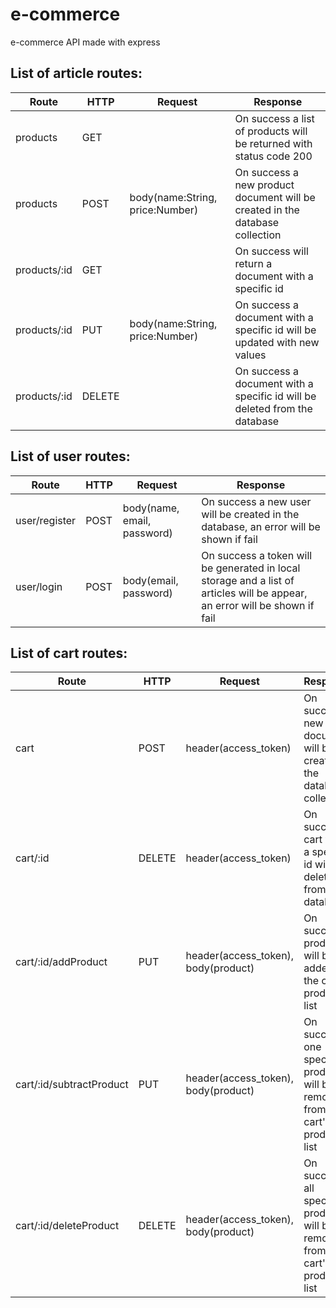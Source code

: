 # e-commerce

e-commerce API made with express

## List of article routes:

Route         | HTTP   | Request                         | Response
------------- | ------ | ------------------------------- | --------------------------------------------
products      | GET    |                                 | On success a list of products will be returned with                                                             status code 200
products      | POST   | body(name:String, price:Number) | On success a new product document will be created in                                                            the database collection
products/:id  | GET    |                                 | On success will return a document with a specific id
products/:id  | PUT    | body(name:String, price:Number) | On success a document with a specific id will be                                                                updated with new values
products/:id  | DELETE |                                 | On success a document with a specific id will be                                                                deleted from the database

## List of user routes:

Route            | HTTP   | Request                     | Response
---------------- | ------ | --------------------------- | ----------------------------------------------------
user/register    | POST   | body(name, email, password) | On success a new user will be created in the                                                                    database, an error will be shown if fail
user/login       | POST   | body(email, password)       | On success a token will be generated in local                                                                   storage and a list of articles will be appear, an                                                               error will be shown if fail

## List of cart routes:

Route                    | HTTP   | Request                             | Response
------------------------ | ------ | ----------------------------------- | -------------------------
cart                     | POST   | header(access_token)                | On success a new cart document will be created in the database collection
cart/:id                 | DELETE | header(access_token)                | On success a cart with a specific id will be deleted from the database
cart/:id/addProduct      | PUT    | header(access_token), body(product) | On success a product will be added to                                                                           the cart's product list
cart/:id/subtractProduct | PUT    | header(access_token), body(product) | On success one specific product will                                                                            be removed from the cart's product                                                                              list
cart/:id/deleteProduct   | DELETE | header(access_token), body(product) | On success all specific product will                                                                            be removed from the cart's product                                                                              list